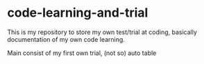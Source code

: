 # code-learning-and-trial

This is my repository to store my own test/trial at coding, basically documentation of my own code learning.

Main consist of my first own trial, (not so) auto table 
